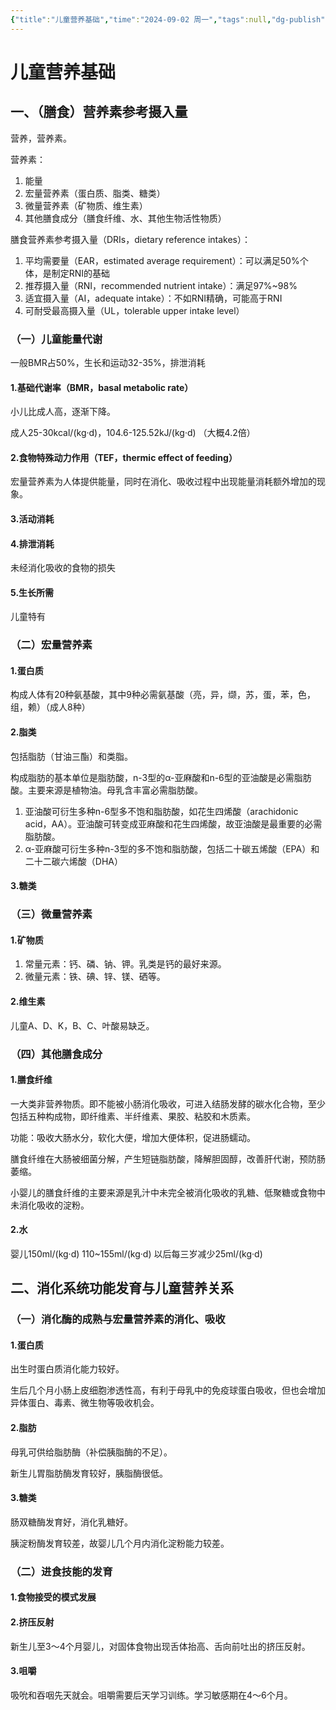 ```yaml
---
{"title":"儿童营养基础","time":"2024-09-02 周一","tags":null,"dg-publish":true,"permalink":"/200 学习/205 儿科学/理论课/第05章 营养和营养障碍疾病/第1节 儿童营养基础/儿童营养基础/","dgPassFrontmatter":true,"created":"2024-09-02T14:35:52.000+08:00","updated":"2024-09-25T08:43:15.000+08:00"}
---
```


# 儿童营养基础
## 一、（膳食）营养素参考摄入量
营养，营养素。

营养素：
1. 能量
2. 宏量营养素（蛋白质、脂类、糖类）
3. 微量营养素（矿物质、维生素）
4. 其他膳食成分（膳食纤维、水、其他生物活性物质）

膳食营养素参考摄入量（DRIs，dietary reference intakes）：
1. 平均需要量（EAR，estimated average requirement）：可以满足50%个体，是制定RNI的基础
2. 推荐摄入量（RNI，recommended nutrient intake）：满足97%~98%
3. 适宜摄入量（AI，adequate intake）：不如RNI精确，可能高于RNI
4. 可耐受最高摄入量（UL，tolerable upper intake level）
### （一）儿童能量代谢
一般BMR占50%，生长和运动32-35%，排泄消耗
#### 1.基础代谢率（BMR，basal metabolic rate）
小儿比成人高，逐渐下降。

成人25-30kcal/(kg·d)，104.6-125.52kJ/(kg·d)
（大概4.2倍）
#### 2.食物特殊动力作用（TEF，thermic effect of feeding）
宏量营养素为人体提供能量，同时在消化、吸收过程中出现能量消耗额外增加的现象。
#### 3.活动消耗
#### 4.排泄消耗
未经消化吸收的食物的损失
#### 5.生长所需
儿童特有
### （二）宏量营养素
#### 1.蛋白质
构成人体有20种氨基酸，其中9种必需氨基酸（亮，异，缬，苏，蛋，苯，色，组，赖）（成人8种）
#### 2.脂类
包括脂肪（甘油三酯）和类脂。

构成脂肪的基本单位是脂肪酸，n-3型的α-亚麻酸和n-6型的亚油酸是必需脂肪酸。主要来源是植物油。母乳含丰富必需脂肪酸。
1. 亚油酸可衍生多种n-6型多不饱和脂肪酸，如花生四烯酸（arachidonic acid，AA）。亚油酸可转变成亚麻酸和花生四烯酸，故亚油酸是最重要的必需脂肪酸。
2. α-亚麻酸可衍生多种n-3型的多不饱和脂肪酸，包括二十碳五烯酸（EPA）和二十二碳六烯酸（DHA）
#### 3.糖类
### （三）微量营养素
#### 1.矿物质
1. 常量元素：钙、磷、钠、钾。乳类是钙的最好来源。
2. 微量元素：铁、碘、锌、镁、硒等。
#### 2.维生素
儿童A、D、K，B、C、叶酸易缺乏。
### （四）其他膳食成分
#### 1.膳食纤维
一大类非营养物质。即不能被小肠消化吸收，可进入结肠发酵的碳水化合物，至少包括五种构成物，即纤维素、半纤维素、果胶、粘胶和木质素。

功能：吸收大肠水分，软化大便，增加大便体积，促进肠蠕动。

膳食纤维在大肠被细菌分解，产生短链脂肪酸，降解胆固醇，改善肝代谢，预防肠萎缩。

小婴儿的膳食纤维的主要来源是乳汁中未完全被消化吸收的乳糖、低聚糖或食物中未消化吸收的淀粉。
#### 2.水
婴儿150ml/(kg·d)       110~155ml/(kg·d)
以后每三岁减少25ml/(kg·d)
## 二、消化系统功能发育与儿童营养关系
### （一）消化酶的成熟与宏量营养素的消化、吸收
#### 1.蛋白质
出生时蛋白质消化能力较好。

生后几个月小肠上皮细胞渗透性高，有利于母乳中的免疫球蛋白吸收，但也会增加异体蛋白、毒素、微生物等吸收机会。
#### 2.脂肪
母乳可供给脂肪酶（补偿胰脂酶的不足）。

新生儿胃脂肪酶发育较好，胰脂酶很低。
#### 3.糖类
肠双糖酶发育好，消化乳糖好。

胰淀粉酶发育较差，故婴儿几个月内消化淀粉能力较差。
### （二）进食技能的发育
#### 1.食物接受的模式发展
#### 2.挤压反射
新生儿至3～4个月婴儿，对固体食物出现舌体抬高、舌向前吐出的挤压反射。
#### 3.咀嚼
吸吮和吞咽先天就会。咀嚼需要后天学习训练。学习敏感期在4～6个月。

